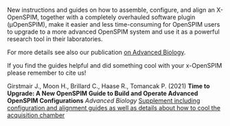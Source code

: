 ---
---
New instructions and guides on how to assemble, configure, and align an X-OpenSPIM, together with a completely overhauled software plugin (μOpenSPIM), make it easier and less time-consuming for OpenSPIM users to upgrade to a more advanced OpenSPIM system and use it as a powerful research tool in their laboratories.

For more details see also our publication [on Advanced Biology](https://onlinelibrary.wiley.com/doi/10.1002/adbi.202101182).

If you find the guides helpful and did something cool with your x-OpenSPIM please remember to cite us!

Girstmair J., Moon H., Brillard C., Haase R., Tomancak P. (2021) **Time to Upgrade: A New OpenSPIM Guide to Build and Operate Advanced OpenSPIM Configurations** *Advanced Biology* [Supplement including configuration and alignment guides as well as details about how to cool the acquisition chamber](https://onlinelibrary.wiley.com/action/downloadSupplement?doi=10.1002%2Fadbi.202101182&file=adbi202101182-sup-0001-SuppMat.pdf)
